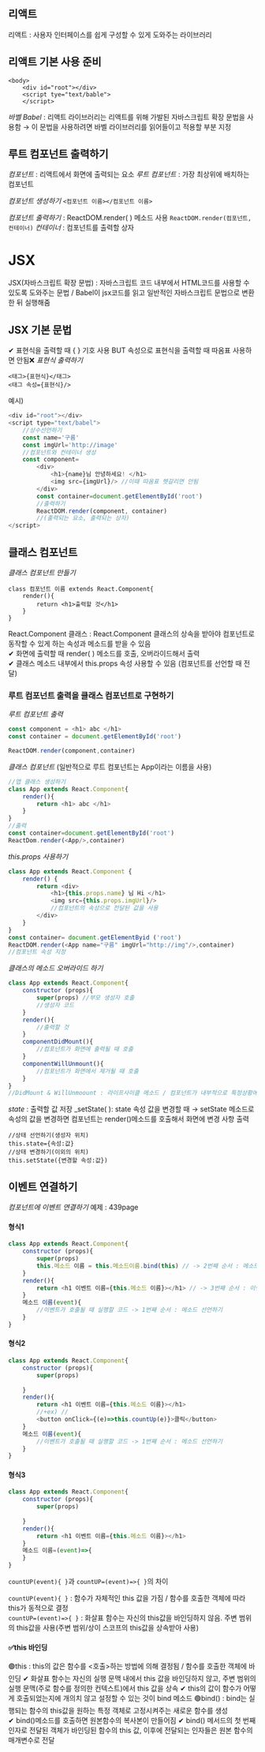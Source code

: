 ## 리액트
리액트 : 사용자 인터페이스를 쉽게 구성할 수 있게 도와주는 라이브러리
## 리액트 기본 사용 준비
```
<body>
    <div id="root"></div>
    <script tye="text/bable">
    </script>
```
_바벨 Babel_ : 리액트 라이브러리는 리액트를 위해 가발된 자바스크립트 확장 문법을 사용함 &rarr; 이 문법을 사용하려면 바벨 라이브러리를 읽어들이고 적용할 부분 지정

## 루트 컴포넌트 출력하기
_컴포넌트_ : 리액트에서 화면에 출력되는 요소
_루트 컴포넌트_ : 가장 최상위에 배치하는 컴포넌트

_컴포넌트 생성하기_
``` <컴포넌트 이름></컴포넌트 이름> ```

_컴포넌트 출력하기_ : ReactDOM.render( ) 메소드 사용
``` ReactDOM.render(컴포넌트,컨테이너) ```
_컨테이너_ : 컴포넌트를 출력할 상자

# JSX
JSX(자바스크립트 확장 문법) : 자바스크립트 코드 내부에서 HTML코드를 사용할 수 있도록 도와주는 문법 / Babel이 jsx코드를 읽고 일반적인 자바스크립트 문법으로 변환한 뒤 실행해줌

## JSX 기본 문법
✔ 표현식을 출력할 때 { } 기호 사용 BUT 속성으로 표현식을 출력할 때 따옴표 사용하면 안됨❌
_표현식 출력하기_
```
<태그>{표현식}</태그>
<태그 속성={표현식}/>
```

예시)
```js
<div id="root"></div>
<script type="text/babel">
    //상수선언하기
    const name='구름'
    const imgUrl='http://image'
    //컴포넌트와 컨테이너 생성
    const component=
        <div>
            <h1>{name}님 안녕하세요! </h1>
            <img src={imgUrl}/> //이때 따옴표 헷갈리면 안됨
        </div>
        const container=document.getElementById('root')
        //출력하기
        ReactDOM.render(component, container)
        //(출력되는 요소, 출력되는 상자)
</script>
```

## 클래스 컴포넌트
_클래스 컴포넌트 만들기_
```
class 컴포넌트 이름 extends React.Component{
    render(){
        return <h1>출력할 것</h1>
    }
}
```
React.Component 클래스 : React.Component 클래스의 상속을 받아야 컴포넌트로 동작할 수 있게 하는 속성과 메소드를 받을 수 있음  
✔ 화면에 출력할 때 render( ) 메소드를 호출, 오버라이드해서 출력  
✔ 클래스 메소드 내부에서 this.props 속성 사용할 수 있음 (컴포넌트를 선언할 때 전달)

### 루트 컴포넌트 출력을 클래스 컴포넌트로 구현하기
_루트 컴포넌트 출력_
```js
const component = <h1> abc </h1>
const container = document.getElementById('root')

ReactDOM.render(component,container)
```
_클래스 컴포넌트_  (일반적으로 루트 컴포넌트는 App이라는 이름을 사용)
```js
//앱 클래스 생성하기
class App extends React.Component{
    render(){
        return <h1> abc </h1>
    }
}
//출력
const container=document.getElementById('root')
ReactDom.render(<App/>,container)
```

_this.props 사용하기_
```js
class App extends React.Component { 
    render() {
        return <div>
            <h1>{this.props.name} 님 Hi </h1>
            <img src={this.props.imgUrl}/>
            //컴포넌트의 속성으로 전달된 값을 사용
        </div>
    }
}
const container= document.getElementByid ('root')
ReactDOM.render(<App name="구름" imgUrl="http://img"/>,container)
//컴포넌트 속성 지정 
```

_클래스의 메소드 오버라이드 하기_
```js
class App extends React.Component{
    constructor (props){
        super(props) //부모 생성자 호출
        //생성자 코드 
    }
    render(){
        //출력할 것
    }
    componentDidMount(){
        //컴포넌트가 화면에 출력될 때 호출
    }
    componentWillUnmount(){
        //컴포넌트가 화면에서 제거될 때 호출
    }
}
//DidMount & WillUnmoount : 라이프사이클 메소드 / 컴포넌트가 내부적으로 특정상황에서 호출하는 메소드 
```

_state_  : 출력할 값 저장
_setState( ): state 속성 값을 변경할 때 &rarr; setState 메소드로 속성의 값을 변경하면 컴포넌트는 render()메소드를 호출해서 화면에 변경 사항 출력
```
//상태 선언하기(생성자 위치)
this.state={속성:값}
//상태 변경하기(이외의 위치)
this.setState({변경할 속성:값})
```

## 이벤트 연결하기
_컴포넌트에 이벤트 연결하기_ 예제 : 439page 
#### 형식1
```js
class App extends React.Component{
    constructor (props){
        super(props)
        this.메소드 이름 = this.메소드이름.bind(this) // -> 2번째 순서 : 메소드에 this 바인드 하기 ( 이 과정 없으면 event handler에서 this 입력했을 때 undefined나옴)
    }
    render(){
        return <h1 이벤트 이름={this.메소드 이름}></h1> // -> 3번째 순서 : 이벤트 연결
    }
    메소드 이름(event){
        //이벤트가 호출될 때 실행할 코드 -> 1번째 순서 : 메소드 선언하기
    }
}
```
#### 형식2
```js
class App extends React.Component{
    constructor (props){
        super(props)
        
    }
    render(){
        return <h1 이벤트 이름={this.메소드 이름}></h1>
        //+ex) //
        <button onClick={(e)=>this.countUp(e)}>클릭</button>
    }
    메소드 이름(event){
        //이벤트가 호출될 때 실행할 코드 -> 1번째 순서 : 메소드 선언하기
    }
}
```
#### 형식3
```js
class App extends React.Component{
    constructor (props){
        super(props)
        
    }
    render(){
        return <h1 이벤트 이름={this.메소드 이름}></h1>
    }
    메소드 이름=(event)=>{
    }
}
```
```countUP(event){ }```과 ```countUP=(event)=>{ }```의 차이  

```countUP(event){ }``` : 함수가 자체적인 this 값을 가짐 / 함수를 호출한 객체에 따라 this가 동적으로 결정  
```countUP=(event)=>{ }``` : 화살표 함수는 자신의 this값을 바인딩하지 않음. 주변 범위의 this값을 사용(주변 범위/상이 스코프의 this값을 상속받아 사용)

#### ✅this 바인딩
🟢this : this의 값은 함수를 <호출>하는 방법에 의해 결정됨 / 함수를 호출한 객체에 바인딩
✔ 화살표 함수는 자신의 실행 문맥 내에서 this 값을 바인딩하지 않고, 주변 범위의 실행 문맥(주로 함수를 정의한 컨텍스트)에서 this 값을 상속
✔ this의 값이 함수가 어떻게 호출되었는지에 개의치 않고 설정할 수 있는 것이 bind 메소드
🟢bind() : bind는 실행되는 함수의 this값을 원하는 특정 객체로 고정시켜주는 새로운 함수를 생성   
✔ bind()메소드를 호출하면 원본함수의 복사본이 만들어짐
✔ bind() 메서드의 첫 번째 인자로 전달된 객체가 바인딩된 함수의 this 값, 이후에 전달되는 인자들은 원본 함수의 매개변수로 전달




